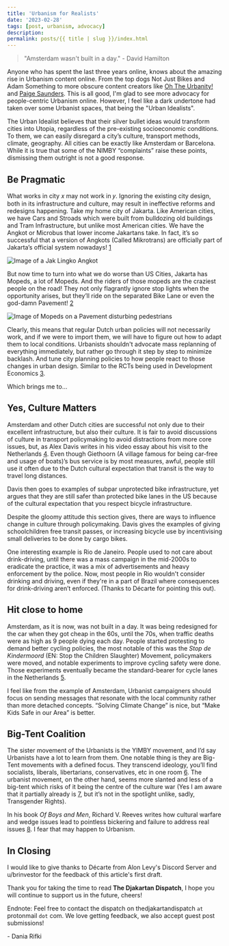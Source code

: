 ```yaml
---
title: 'Urbanism for Realists'
date: '2023-02-28'
tags: [post, urbanism, advocacy]
description: 
permalink: posts/{{ title | slug }}/index.html
---
```


> "Amsterdam wasn't built in a day." - David Hamilton

Anyone who has spent the last three years online, knows about the amazing rise in Urbanism content online. From the top dogs Not Just Bikes and Adam Something to more obscure content creators like [Oh The Urbanity!](https://www.youtube.com/@OhTheUrbanity) and [Paige Saunders](https://www.youtube.com/@PaigeMTL). This is all good, I'm glad to see more advocacy for people-centric Urbanism online. However, I feel like a dark undertone had taken over some Urbanist spaces, that being the "Urban Idealists".

The Urban Idealist believes that their silver bullet ideas would transform cities into Utopia, regardless of the pre-existing socioeconomic conditions. To them, we can easily disregard a city’s culture, transport methods, climate, geography. All cities can be exactly like Amsterdam or Barcelona. While it is true that some of the NIMBY “complaints” raise these points, dismissing them outright is not a good response.

## Be Pragmatic

What works in city 𝑥 may not work in 𝑦. Ignoring the existing city design, both in its infrastructure and culture, may result in ineffective reforms and redesigns happening. Take my home city of Jakarta. Like American cities, we have Cars and Stroads which were built from bulldozing old buildings and Tram Infrastructure, but unlike most American cities. We have the Angkot or Microbus that lower income Jakartans take. In fact, it’s so successful that a version of Angkots (Called Mikrotrans) are officially part of Jakarta’s official system nowadays! [1]

![Image of a Jak Lingko Angkot](https://dispatch.jakarta.dj/images/posts/urbanism-for-realists/angkot.jpeg)

But now time to turn into what we do worse than US Cities, Jakarta has Mopeds, a lot of Mopeds. And the riders of those mopeds are the craziest people on the road! They not only flagrantly ignore stop lights when the opportunity arises, but they’ll ride on the separated Bike Lane or even the god-damn Pavement! [2]

![Image of Mopeds on a Pavement disturbing pedestrians](https://dispatch.jakarta.dj/images/posts/urbanism-for-realists/mopeds-on-pavement.jpg)

Clearly, this means that regular Dutch urban policies will not necessarily work, and if we were to import them, we will have to figure out how to adapt them to local conditions. Urbanists shouldn't advocate mass replanning of everything immediately, but rather go through it step by step to minimize backlash. And tune city planning policies to how people react to those changes in urban design. Similar to the RCTs being used in Development Economics [3].

Which brings me to…

## Yes, Culture Matters

Amsterdam and other Dutch cities are successful not only due to their excellent infrastructure, but also their culture. It is fair to avoid discussions of culture in transport policymaking to avoid distractions from more core issues, but, as Alex Davis writes in his video essay about his visit to the Netherlands [4]. Even though Giethoorn (A village famous for being car-free and usage of boats)’s bus service is by most measures, awful, people still use it often due to the Dutch cultural expectation that transit is the way to travel long distances.

Davis then goes to examples of subpar unprotected bike infrastructure, yet argues that they are still safer than protected bike lanes in the US because of the cultural expectation that you respect bicycle infrastructure.

Despite the gloomy attitude this section gives, there are ways to influence change in culture through policymaking. Davis gives the examples of giving schoolchildren free transit passes, or increasing bicycle use by incentivising small deliveries to be done by cargo bikes.

One interesting example is Rio de Janeiro. People used to not care about drink-driving, until there was a mass campaign in the mid-2000s to eradicate the practice, it was a mix of advertisements and heavy enforcement by the police. Now, most people in Rio wouldn't consider drinking and driving, even if they're in a part of Brazil where consequences for drink-driving aren’t enforced. (Thanks to Décarte for pointing this out).

## Hit close to home

Amsterdam, as it is now, was not built in a day. It was being redesigned for the car when they got cheap in the 60s, until the 70s, when traffic deaths were as high as 9 people dying each day. People started protesting to demand better cycling policies, the most notable of this was the *Stop de Kindermoord* (EN: Stop the Children Slaughter) Movement, policymakers were moved, and notable experiments to improve cycling safety were done. Those experiments eventually became the standard-bearer for cycle lanes in the Netherlands [5].

I feel like from the example of Amsterdam, Urbanist campaigners should focus on sending messages that resonate with the local community rather than more detached concepts. “Solving Climate Change” is nice, but “Make Kids Safe in our Area” is better.

## Big-Tent Coalition

The sister movement of the Urbanists is the YIMBY movement, and I’d say Urbanists have a lot to learn from them. One notable thing is they are Big-Tent movements with a defined focus. They transcend ideology, you’ll find socialists, liberals, libertarians, conservatives, etc in one room [6]. The urbanist movement, on the other hand, seems more slanted and less of a big-tent which risks of it being the centre of the culture war (Yes I am aware that it partially already is [7], but it’s not in the spotlight unlike, sadly, Transgender Rights).

In his book _Of Boys and Men_, Richard V. Reeves writes how cultural warfare and wedge issues lead to pointless bickering and failure to address real issues [8]. I fear that may happen to Urbanism.

## In Closing

I would like to give thanks to Décarte from Alon Levy's Discord Server and u/brinvestor for the feedback of this article's first draft.

Thank you for taking the time to read **The Djakartan Dispatch**, I hope you will continue to support us in the future, cheers!

Endnote: Feel free to contact the dispatch on thedjakartandispatch `at` protonmail `dot` com. We love getting feedback, we also accept guest post submissions!

\- Dania Rifki

[1]: https://www.kompas.com/tren/read/2022/02/02/103000765/mengenal-mikrotrans-angkot-ber-ac-di-jakarta-dengan-segudang-fasilitas?page=all

[2]: https://www.reuters.com/article/uk-indonesia-pavements/jakartans-walk-the-walk-to-regain-their-pavement-idUSLNE83102120120402

[3]: https://theconversation.com/how-randomised-trials-became-big-in-development-economics-128398

[4]: https://youtu.be/UB8HI_luyRU?t=281

[5]: https://youtu.be/SYHz93HXJFQ

[6]: https://web.archive.org/web/20210521051949/https://exponentsmag.org/2021/05/20/against-activist-mission-creep

[7]: https://youtu.be/7z8Tb7OA_F4

[8]: https://www.brookings.edu/book/of-boys-and-men
